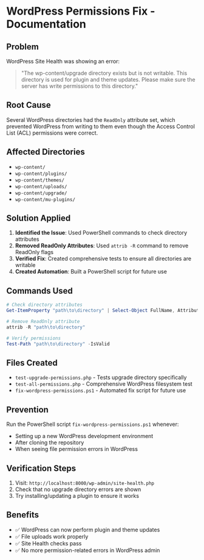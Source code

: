 # WordPress Permissions Fix - Documentation

## Problem
WordPress Site Health was showing an error:
> "The wp-content/upgrade directory exists but is not writable. This directory is used for plugin and theme updates. Please make sure the server has write permissions to this directory."

## Root Cause
Several WordPress directories had the `ReadOnly` attribute set, which prevented WordPress from writing to them even though the Access Control List (ACL) permissions were correct.

## Affected Directories
- `wp-content/`
- `wp-content/plugins/`
- `wp-content/themes/`
- `wp-content/uploads/`
- `wp-content/upgrade/`
- `wp-content/mu-plugins/`

## Solution Applied
1. **Identified the Issue**: Used PowerShell commands to check directory attributes
2. **Removed ReadOnly Attributes**: Used `attrib -R` command to remove ReadOnly flags
3. **Verified Fix**: Created comprehensive tests to ensure all directories are writable
4. **Created Automation**: Built a PowerShell script for future use

## Commands Used
```powershell
# Check directory attributes
Get-ItemProperty "path\to\directory" | Select-Object FullName, Attributes

# Remove ReadOnly attribute
attrib -R "path\to\directory"

# Verify permissions
Test-Path "path\to\directory" -IsValid
```

## Files Created
- `test-upgrade-permissions.php` - Tests upgrade directory specifically
- `test-all-permissions.php` - Comprehensive WordPress filesystem test
- `fix-wordpress-permissions.ps1` - Automated fix script for future use

## Prevention
Run the PowerShell script `fix-wordpress-permissions.ps1` whenever:
- Setting up a new WordPress development environment
- After cloning the repository
- When seeing file permission errors in WordPress

## Verification Steps
1. Visit: `http://localhost:8000/wp-admin/site-health.php`
2. Check that no upgrade directory errors are shown
3. Try installing/updating a plugin to ensure it works

## Benefits
- ✅ WordPress can now perform plugin and theme updates
- ✅ File uploads work properly
- ✅ Site Health checks pass
- ✅ No more permission-related errors in WordPress admin